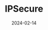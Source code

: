 ---  
layout: startup_page  
title: "IPSecure"  
id: "ipsecure.com"  
permalink: "/ipsecureipsecure.com02142024/"  
website: "https://www.ipsecure.com/"  
funding_round: "Seed II"  
funding_amount: "$7M+"  
investors: "Manhattan Venture Partners"  
about: "IPSecure provides AI-driven brand protection for e-commerce brands and agencies, focusing on safeguarding the Amazon Buy Box. Their platform helps increase Buy Box win rates and demonstrates a clear ROI by identifying and removing unauthorized sellers. This increases sales and revenue for their clients."  
markets: "E-commerce, Brand Protection, AI, Technology, Information and Internet"  
hq: "San Francisco, California, United States"  
founded_year: "2020"  
linkedin: "https://www.linkedin.com/company/ipsecure-brand-protection"  
twitter: ""  
instagram: ""  
facebook: ""  
crunchbase: "https://www.crunchbase.com/organization/ipsecure-02f9?utm_source=linkedin&utm_medium=referral&utm_campaign=linkedin_companies&utm_content=profile_cta_anon&trk=funding_crunchbase"  
pitchbook: ""  

date_display: "14-Feb-2024"  
date: "2024-02-14"

# SEO Optimization  
meta_title: "IPSecure - Seed II Funding ($7M+)"  
meta_description: "IPSecure, IPSecure provides AI-driven brand protection for e-commerce brands and agencies, focusing on safeguarding the Amazon Buy Box. Their platform helps inc..."  
meta_keywords: "IPSecure, E-commerce, Brand Protection, AI, Technology, Information and Internet, Seed II funding"  
canonical_url: "https://startup.projectstartups.com/ipsecureipsecure.com02142024/"  
---
